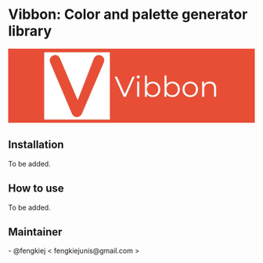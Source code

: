 <h1>Vibbon: Color and palette generator library</h1>

![vibbon_logo](./assets/Vibbon-logos_long.jpeg)

<h2> Installation </h2>
To be added.

<h2> How to use </h2>
To be added.

<h2> Maintainer </h2>
- @fengkiej < fengkiejunis@gmail.com >

<h2></h2>
